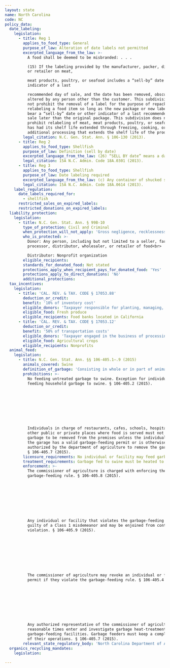 ```yaml
---
layout: state
name: North Carolina
code: NC
policy_data:
  date_labeling:
    legislation:
      - title: Reg 1
        applies_to_food_type: General
        purpose_of_law: Alteration of date labels not permitted
        excerpted_language_from_the_law: >-
          A food shall be deemed to be misbranded: . . .

          (15) If the labeling provided by the manufacturer, packer, distributor,
          or retailer on meat,

          meat products, poultry, or seafood includes a “sell-by” date or other
          indicator of a last

          recommended day of sale, and the date has been removed, obscured, or
          altered by any person other than the customer. This subdivision does
          not prohibit the removal of a label for the purpose of repackaging and
          relabeling a food item so long as the new package or new label does not
          bear a “sell-by” date or other indicator of a last recommended day of
          sale later than the original package. This subdivision does not
          prohibit relabeling of meat, meat products, poultry, or seafood that
          has had its shelf life extended through freezing, cooking, or other
          additional processing that extends the shelf life of the product.
        legal_citation: N.C. Gen. Stat. Ann. § 106-130 (2013).
      - title: Reg 2
        applies_to_food_type: Shellfish
        purpose_of_law: Definition (sell by date)
        excerpted_language_from_the_law: (26) “SELL BY date” means a date conspicuously placed on a container or tag by which a consumer is informed of the latest date the product will remain suitable for sale.
        legal_citation: 15A N.C. Admin. Code 18A.0301 (2013).
      - title: Reg 3
        applies_to_food_type: Shellfish
        purpose_of_law: Date labeling required
        excerpted_language_from_the_law: (c) Any container of shucked shellfish which has a capacity of 64 fluid ounces or more shall be dated as of the date shucked on both the lid and sidewall or bottom. Any container of shucked shellfish which has a capacity of less than 64 fluid ounces shall indicate a SELL BY date.
        legal_citation: 15A N.C. Admin. Code 18A.0614 (2013).
    label_regulation:
      date_labels_required_for:
        - shellfish
      restricted_sales_on_expired_labels:
      restricted_donations_on_expired_labels:
  liability_protection:
    legislation:
      - title: N.C. Gen. Stat. Ann. § 99B-10
        type_of_protection: Civil and Criminal
        when_protection_will_not_apply: 'Gross negligence, recklessness, or intentional misconduct'
        who_is_protected: >-
          Donor: Any person, including but not limited to a seller, farmer,
          processor, distributor, wholesaler, or retailer of food<br>

          Distributor: Nonprofit organization
        eligible_recipients:
        standards_for_donated_food: Not stated
        protections_apply_when_recipient_pays_for_donated_food: 'Yes'
        protections_apply_to_direct_donations: 'No'
        additional_protections:
  tax_incentives:
    legislation:
      - title: 'CAL. REV. & TAX. CODE § 17053.88'
        deduction_or_credit:
        benefit: '10% of inventory cost'
        eligible_donors: 'Taxpayer responsible for planting, managing, and harvesting crops'
        eligible_food: Fresh produce
        eligible_recipients: Food banks located in California
      - title: 'CAL. REV. & TAX. CODE § 17053.12'
        deduction_or_credit:
        benefit: '50% of transportation costs'
        eligible_donors: 'Taxpayer engaged in the business of processing, distributing, or selling agricultural products'
        eligible_food: Agricultural crops
        eligible_recipients: Nonprofits
  animal_feed:
    legislation:
      - title: N.C. Gen. Stat. Ann. §§ 106-405.1–.9 (2015)
        animals_covered: Swine
        definition_of_garbage: 'Consisting in whole or in part of animal waste resulting from handling, preparing, cooking and consuming food, including the offal from or parts thereof. § 106-405.1 (2015).'
        prohibitions: >-
          No feeding untreated garbage to swine. Exception for individuals
          feeding household garbage to swine. § 106-405.2 (2015).









          Individuals in charge of restaurants, cafes, schools, hospitals, or
          other public or private places where food is served must not allow
          garbage to be removed from the premises unless the individual moving
          the garage has a valid garbage-feeding permit or is otherwise
          authorized by the department of agriculture to remove the garbage.
          § 106-405.7 (2015).
        licensure_requirements: No individual or facility may feed garbage to swine without first securing an annual permit from the commissioner of agriculture. An individual who feeds household garbage to his or her own swine need not secure a permit. § 106-405.2 (2015).
        treatment_requirements: Garbage fed to swine must be heated to at least 212 degrees Fahrenheit for at least 30 minutes or else treated in some other manner approved by the commissioner of agriculture. § 106-405.6 (2015).
        enforcement: >-
          The commissioner of agriculture is charged with enforcing the
          garbage-feeding rule. § 106-405.8 (2015).









          Any individual or facility that violates the garbage-feeding rule is
          guilty of a Class 1 misdemeanor and may be enjoined from continuing the
          violation. § 106-405.9 (2015).









          The commissioner of agriculture may revoke an individual or facility’s
          permit if they violate the garbage-feeding rule. § 106-405.4 (2015).









          Any authorized representative of the commissioner of agriculture may at
          reasonable times enter and investigate garbage heat-treatment and
          garbage-feeding facilities. Garbage feeders must keep a complete record
          of their operations. § 106-405.7 (2015).
        relevant_state_regulatory_body: 'North Carolina Department of Agriculture & Consumer Services (§ 106-405.8 (2015)), <a href="http://www.ncagr.gov" target="_blank">http://www.ncagr.gov/</a>.'
  organics_recycling_mandates:
    legislation:

---
```

